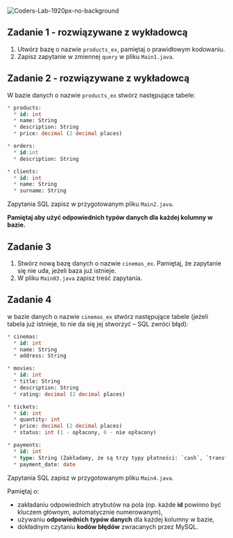 ![Coders-Lab-1920px-no-background](https://user-images.githubusercontent.com/152855/73064373-5ed69780-3ea1-11ea-8a71-3d370a5e7dd8.png)


## Zadanie 1 - rozwiązywane z wykładowcą

1. Utwórz bazę o nazwie ```products_ex```, pamiętaj o prawidłowym kodowaniu.
2. Zapisz zapytanie w zmiennej `query` w pliku `Main1.java`.

## Zadanie 2 - rozwiązywane z wykładowcą

W bazie danych o nazwie ```products_ex``` stwórz następujące tabele:
```SQL
* products:
  * id: int
  * name: String
  * description: String
  * price: decimal (2 decimal places)

* orders:
  * id:int
  * description: String

* clients:
  * id: int
  * name: String
  * surname: String
```

Zapytania SQL zapisz w przygotowanym pliku `Main2.java`.  

**Pamiętaj aby użyć odpowiednich typów danych dla każdej kolumny w bazie.**

## Zadanie 3

1. Stwórz nową bazę danych o nazwie ```cinemas_ex```. Pamiętaj, że zapytanie się nie uda, jeżeli baza już istnieje.
2. W pliku `Main03.java` zapisz treść zapytania.

## Zadanie 4

w bazie danych o nazwie ```cinemas_ex``` stwórz następujące tabele (jeżeli tabela już istnieje, to nie da się jej stworzyć – SQL zwróci błąd):
```SQL
* cinemas:
  * id: int
  * name: String
  * address: String

* movies:
  * id: int
  * title: String
  * description: String
  * rating: decimal (2 decimal places)

* tickets:
  * id: int
  * quantity: int
  * price: decimal (2 decimal places)
  * status: int (1 - opłacony, 0 - nie opłacony)

* payments:
  * id: int
  * type: String (Zakładamy, że są trzy typy płatności: `cash`, `transfer` lub `card`).
  * payment_date: date
```

Zapytania SQL zapisz w przygotowanym pliku `Main4.java`. 

Pamiętaj o:  
* zakładaniu odpowiednich atrybutów na pola (np. każde **id** powinno być kluczem głównym, automatycznie numerowanym),  
* używaniu **odpowiednich typów danych** dla każdej kolumny w bazie,
* dokładnym czytaniu **kodów błędów** zwracanych przez MySQL.  
